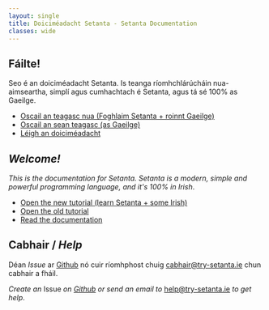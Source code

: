 ```yaml
---
layout: single
title: Doiciméadacht Setanta - Setanta Documentation
classes: wide
---
```


## Fáilte!

Seo é an doiciméadacht Setanta. Is teanga ríomhchlárúcháin nua-aimseartha, simplí agus cumhachtach é Setanta, agus tá sé 100% as Gaeilge.

- [Oscail an teagasc nua (Foghlaim Setanta + roinnt Gaeilge)](https://try-setanta.ie/tut/intro.html)
- [Oscail an sean teagasc (as Gaeilge)](/gaeilge/01-tosaigh)
- [Léigh an doiciméadacht](/ga-docs/00-tosaigh)

## *Welcome!*

*This is the documentation for Setanta. Setanta is a modern, simple and powerful programming language, and it's 100% in Irish*.

- [Open the new tutorial (learn Setanta + some Irish)](https://try-setanta.ie/tut/intro.html)
- [Open the old tutorial](/english/01-start)
- [Read the documentation](/en-docs/00-start)

## Cabhair / _Help_

Déan _Issue_ ar [Github](https://github.com/EoinDavey/Setanta) nó cuir ríomhphost chuig
<cabhair@try-setanta.ie> chun cabhair a fháil.

_Create an_ Issue _on [Github](https://github.com/EoinDavey/Setanta) or send an email to_
<help@try-setanta.ie> _to get help_.
